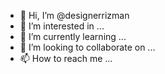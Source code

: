 - 👋 Hi, I’m @designerrizman
- 👀 I’m interested in ...
- 🌱 I’m currently learning ...
- 💞️ I’m looking to collaborate on ...
- 📫 How to reach me ...

<!---
designerrizman/designerrizman is a ✨ special ✨ repository because its `README.md` (this file) appears on your GitHub profile.
You can click the Preview link to take a look at your changes.
--->
